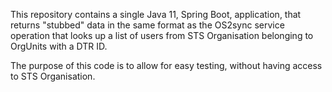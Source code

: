 This repository contains a single Java 11, Spring Boot, application, that returns "stubbed" data in the same format as the
OS2sync service operation that looks up a list of users from STS Organisation belonging to OrgUnits with a DTR ID.

The purpose of this code is to allow for easy testing, without having access to STS Organisation.

